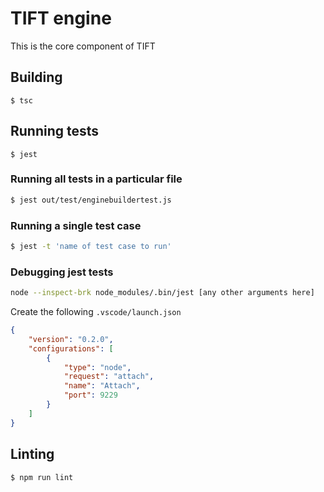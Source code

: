 # TIFT engine

This is the core component of TIFT

## Building

```
$ tsc
```

## Running tests
```
$ jest
```

### Running all tests in a particular file
```sh
$ jest out/test/enginebuildertest.js
```

### Running a single test case
```sh
$ jest -t 'name of test case to run'
```

### Debugging jest tests
```sh
node --inspect-brk node_modules/.bin/jest [any other arguments here]
```

Create the following `.vscode/launch.json`
```json
{
    "version": "0.2.0",
    "configurations": [
        {
            "type": "node",
            "request": "attach",
            "name": "Attach",
            "port": 9229
        }
    ]
}
```

## Linting
```sh
$ npm run lint
```